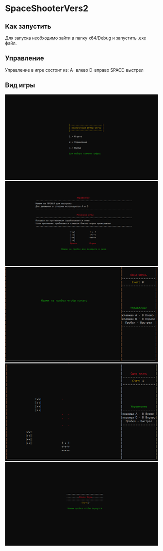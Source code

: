 # SpaceShooterVers2
## Как запустить
Для запуска необходимо зайти в папку x64/Debug и запустить .exe файл.
## Управление
 Управление в игре состоит из: A- влево D-вправо SPACE-выстрел
## Вид игры
![Screnshot](https://github.com/RomanLusogorkii/SpaceShooterVers2/blob/main/picture/menu.png)
![Screnshot](https://github.com/RomanLusogorkii/SpaceShooterVers2/blob/main/picture/tutor.png)
![Screnshot](https://github.com/RomanLusogorkii/SpaceShooterVers2/blob/main/picture/level.png)
![Screnshot](https://github.com/RomanLusogorkii/SpaceShooterVers2/blob/main/picture/Fight.png)
![Screnshot](https://github.com/RomanLusogorkii/SpaceShooterVers2/blob/main/picture/Fail.png)
